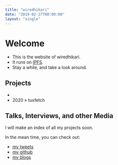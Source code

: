 ```yaml
---
title: "wiredhikari"
date: "2019-02-27T00:00:00"
layout: "single"
---
```


# Welcome

- This is the website of wiredhikari.
- It runs on [IPFS](https://ipfs.io).
- Stay a while, and take a look around.

## Projects


- 
- 2020 &raquo; tuxfetch


## Talks, Interviews, and other Media

I will make an index of all my projects soon.

In the mean time, you can check out:

- [my tweets](https://twitter.com/wired_hikari)
- [my github](https://github.com/wiredhikari)
- [my blogs](https://atharva.io/blog)